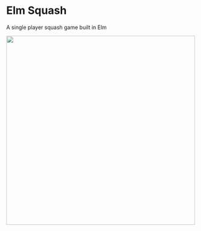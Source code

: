 # Elm Squash

A single player squash game built in Elm

<img src="https://github.com/rvarun11/elm-squash/blob/main/new-demo.gif" width="500">

